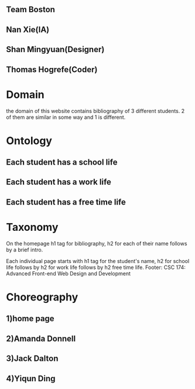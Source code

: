## Team Boston 
## Nan Xie(IA)
## Shan Mingyuan(Designer)
## Thomas Hogrefe(Coder)

# Domain
the domain of this website contains bibliography of 3 different students. 
2 of them are similar in some way and 1 is different.

# Ontology
## Each student has a school life 
## Each student has a work life
## Each student has a free time life

# Taxonomy
On the homepage h1 tag for bibliography,
h2 for each of their name follows by a brief intro.

Each individual page starts with h1 tag for the student's name, 
h2 for school life follows by h2 for work life follows by h2 free time life.
Footer: CSC 174: Advanced Front-end Web Design and Development


# Choreography
## 1)home page 
## 2)Amanda Donnell
## 3)Jack Dalton
## 4)Yiqun Ding

